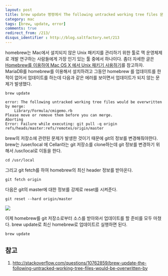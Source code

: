 ```yaml
---
layout: post
title: brew update 명령에서 The following untracked working tree files 문제 해결
category: mac
tags: [brew, update, error]
comments: true
redirect_from: /213/
disqus_identifier : http://blog.saltfactory.net/213
---
```


homebrew는 Mac에서 설치되지 않은 Unix 패키지를 관리하기 위한 툴로 맥 운영체제로 개발 연구하는 사람들에게 가장 인기 있는 툴 중에서 하나이다. 좀더 자세한 글은 [Homebrew를 이용하여 Mac OS X 에서 Unix 패키기 사용하기](http://blog.saltfactory.net/109)를 참고하자. MariaDB를 homebrew를 이용해서 설치하려고 그동안 homebrew 를 업데이트를 한 적이 없어서 업데이트를 하는데 다음과 같은 에러를 보이면서 업데이트가 되지 않는 문제가 발생했다.

<!--more-->

```
brew update
```

```
error: The following untracked working tree files would be overwritten by merge:
	Library/Formula/cmigemo.rb
Please move or remove them before you can merge.
Aborting
Error: Failure while executing: git pull -q origin refs/heads/master:refs/remotes/origin/master
```

brew의 저장소에 관련된 문제가 발생한 것이기 때문에 git의 정보를 변경해줘야한다. brew는 /user/local 에 Cellar라는 git 저장소를 clone하는데 git 정보를 변경하기 위해서 /usr/local로 이동을 한다.

```
cd /usr/local
```

그리고 git fetch를 하여 homebrew의 최신 header 정보를 받아온다.

```
git fetch origin
```

다음은 git의 master에 대한 정보를 강제로 reset를 시켜준다.

```
git reset --hard origin/master
```

![](http://blog.hibrainapps.net/saltfactory/images/1d46db9e-cacf-49eb-b363-7b2cac80af55)

이제 homebrew를 git 저장소로부터 소스를 받아와서 업데이트를 할 준비를 모두 마쳤다. brew update로 최신 homebrew로 업데이트르 실행하면 된다.

```
brew update
```

## 참고

1. http://stackoverflow.com/questions/10762859/brew-update-the-following-untracked-working-tree-files-would-be-overwritten-by


